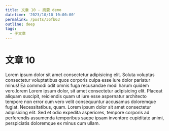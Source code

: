 ```yaml
---
title: 文章 10 - 摘要 demo
datetime: '2023/10/10 10:00:00'
permalink: /posts/36fb63
outline: deep
tags:
  - 子文章
---
```


# 文章 10
Lorem ipsum dolor sit amet consectetur adipisicing elit. Soluta voluptas consectetur voluptatibus quos corporis culpa esse iure dolor pariatur minus! Ea commodi odit omnis fuga recusandae modi harum quidem vero.lorem
Lorem ipsum dolor, sit amet consectetur adipisicing elit. Placeat aliquam suscipit, reiciendis quam ut iure esse aspernatur architecto tempore non error cum vero velit consequuntur accusamus doloremque fugiat. Necessitatibus, quam.
Lorem ipsum dolor sit amet consectetur adipisicing elit. Sed et odio expedita asperiores, tempore corporis ad perferendis assumenda temporibus saepe ipsam inventore cupiditate animi, perspiciatis doloremque ex minus cum ullam.
<!-- more -->
